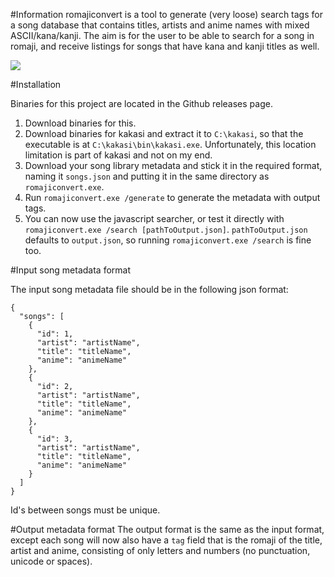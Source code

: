 #Information
romajiconvert is a tool to generate (very loose) search tags for a song database that contains titles, artists and anime names with mixed ASCII/kana/kanji. The aim is for the user to be able to search for a song in romaji, and receive listings for songs that have kana and kanji titles as well.

![](https://my.mixtape.moe/qgspiq.png)

#Installation

Binaries for this project are located in the Github releases page.

1. Download binaries for this. 
2. Download binaries for kakasi and extract it to `C:\kakasi`, so that the executable is at `C:\kakasi\bin\kakasi.exe`. Unfortunately, this location limitation is part of kakasi and not on my end.
3. Download your song library metadata and stick it in the required format, naming it `songs.json` and putting it in the same directory as `romajiconvert.exe`.
4. Run `romajiconvert.exe /generate` to generate the metadata with output tags.
5. You can now use the javascript searcher, or test it directly with `romajiconvert.exe /search [pathToOutput.json]`. `pathToOutput.json` defaults to `output.json`, so running `romajiconvert.exe /search` is fine too. 


#Input song metadata format

The input song metadata file should be in the following json format:

```
{
  "songs": [
    {
      "id": 1,
      "artist": "artistName",
      "title": "titleName",
      "anime": "animeName"      
    },
    {
      "id": 2,
      "artist": "artistName",
      "title": "titleName",
      "anime": "animeName"  
    },
    {
      "id": 3,
      "artist": "artistName",
      "title": "titleName",
      "anime": "animeName"  
    }
  ]
}
```

Id's between songs must be unique. 

#Output metadata format
The output format is the same as the input format, except each song will now also have a `tag` field that is the romaji of the title, artist and anime, consisting of only letters and numbers (no punctuation, unicode or spaces). 
